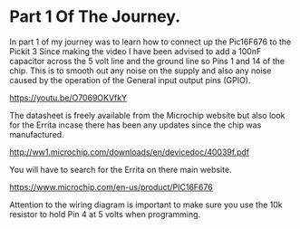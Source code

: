 # Part 1 Of The Journey.

In part 1 of my journey was to learn how to connect up the Pic16F676 to the Pickit 3 Since making the video I have been advised to add a 100nF capacitor across the 5 volt line and the ground line so Pins 1 and 14 of the chip. This is to smooth out any noise on the supply and also any noise caused by the operation of the General input output pins (GPIO).

https://youtu.be/O7069OKVfkY

The datasheet is freely available from the Microchip website but also look for the Errita incase there has been any updates since the chip was manufactured.

http://ww1.microchip.com/downloads/en/devicedoc/40039f.pdf

You will have to search for the Errita on there main website.

https://www.microchip.com/en-us/product/PIC16F676

Attention to the wiring diagram is important to make sure you use the 10k resistor to hold Pin 4 at 5 volts when programming.
